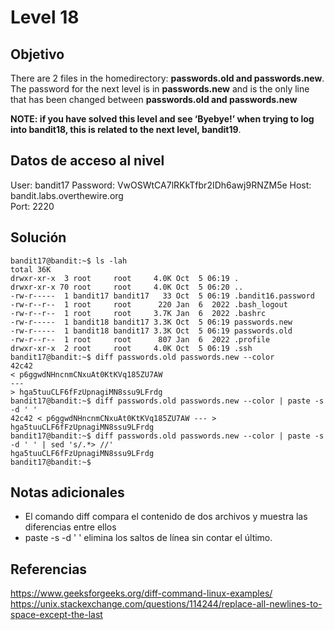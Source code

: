 # Level 18

## Objetivo
There are 2 files in the homedirectory: **passwords.old and passwords.new**. The password for the next level is in **passwords.new** and is the only line that has been changed between **passwords.old and passwords.new**

**NOTE: if you have solved this level and see ‘Byebye!’ when trying to log into bandit18, this is related to the next level, bandit19**.

## Datos de acceso al nivel
User: bandit17
Password: VwOSWtCA7lRKkTfbr2IDh6awj9RNZM5e
Host: bandit.labs.overthewire.org  
Port: 2220

## Solución
```
bandit17@bandit:~$ ls -lah
total 36K
drwxr-xr-x  3 root     root     4.0K Oct  5 06:19 .
drwxr-xr-x 70 root     root     4.0K Oct  5 06:20 ..
-rw-r-----  1 bandit17 bandit17   33 Oct  5 06:19 .bandit16.password
-rw-r--r--  1 root     root      220 Jan  6  2022 .bash_logout
-rw-r--r--  1 root     root     3.7K Jan  6  2022 .bashrc
-rw-r-----  1 bandit18 bandit17 3.3K Oct  5 06:19 passwords.new
-rw-r-----  1 bandit18 bandit17 3.3K Oct  5 06:19 passwords.old
-rw-r--r--  1 root     root      807 Jan  6  2022 .profile
drwxr-xr-x  2 root     root     4.0K Oct  5 06:19 .ssh
bandit17@bandit:~$ diff passwords.old passwords.new --color
42c42
< p6ggwdNHncnmCNxuAt0KtKVq185ZU7AW
---
> hga5tuuCLF6fFzUpnagiMN8ssu9LFrdg
bandit17@bandit:~$ diff passwords.old passwords.new --color | paste -s -d ' '
42c42 < p6ggwdNHncnmCNxuAt0KtKVq185ZU7AW --- > hga5tuuCLF6fFzUpnagiMN8ssu9LFrdg
bandit17@bandit:~$ diff passwords.old passwords.new --color | paste -s -d ' ' | sed 's/.*> //'
hga5tuuCLF6fFzUpnagiMN8ssu9LFrdg
bandit17@bandit:~$
```
## Notas adicionales

* El comando diff compara el contenido de dos archivos y muestra las diferencias entre ellos
* paste -s -d ' ' elimina los saltos de línea sin contar el último.
## Referencias
https://www.geeksforgeeks.org/diff-command-linux-examples/
https://unix.stackexchange.com/questions/114244/replace-all-newlines-to-space-except-the-last
